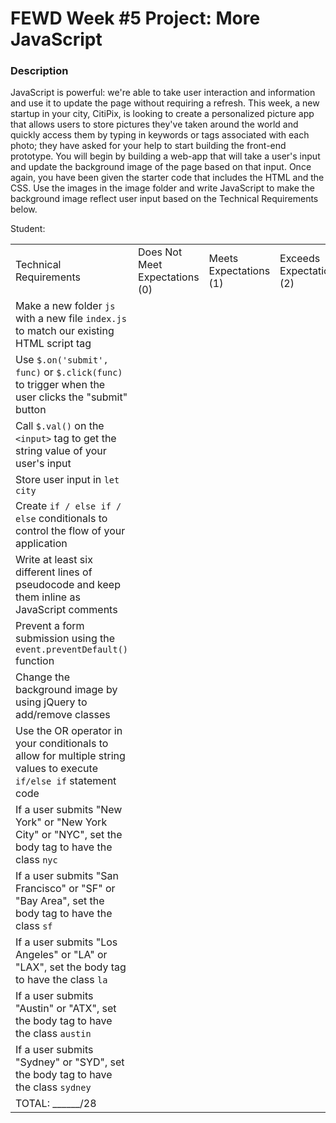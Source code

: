 # FEWD Week #5 Project: More JavaScript

### Description

JavaScript is powerful: we're able to take user interaction and information and use it to update the page without requiring a refresh. This week, a new startup in your city, CitiPix, is looking to create a personalized picture app that allows users to store pictures they've taken around the world and quickly access them by typing in keywords or tags associated with each photo; they have asked for your help to start building the front-end prototype. You will begin by building a web-app that will take a user's input and update the background image of the page based on that input. Once again, you have been given the starter code that includes the HTML and the CSS. Use the images in the image folder and write JavaScript to make the background image reflect user input based on the Technical Requirements  below.

Student:

|                                                                                                                               |                                |                        |                          |
|-------------------------------------------------------------------------------------------------------------------------------|--------------------------------|------------------------|--------------------------|
| Technical Requirements                                                                                                        | Does Not Meet Expectations (0) | Meets Expectations (1) | Exceeds Expectations (2) |
| Make a new folder `js` with a new file `index.js` to match our existing HTML script tag                              | | | |
| Use `$.on('submit', func)` or `$.click(func)` to trigger when the user clicks the "submit" button                    | | | |
| Call `$.val()` on the `<input>` tag to get the string value of your user's input                                     | | | |
| Store user input in `let city`                                                                                       | | | |
| Create `if / else if / else` conditionals to control the flow of your application                                    | | | |
| Write at least six different lines of pseudocode and keep them inline as JavaScript comments                         | | | |
| Prevent a form submission using the `event.preventDefault()` function                                                | | | |
| Change the background image by using jQuery to add/remove classes                                                    | | | |
| Use the OR operator in your conditionals to allow for multiple string values to execute `if/else if` statement code  | | | |
| If a user submits "New York" or "New York City" or "NYC", set the body tag to have the class `nyc`                   | | | |
| If a user submits "San Francisco" or "SF" or "Bay Area", set the body tag to have the class `sf`                     | | | |
| If a user submits "Los Angeles" or "LA" or "LAX", set the body tag to have the class `la`                            | | | |
| If a user submits "Austin" or "ATX", set the body tag to have the class `austin`                                     | | | |
| If a user submits "Sydney" or "SYD", set the body tag to have the class `sydney`                                     | | | |
| TOTAL: ______/28                                                                                                     | | | |
